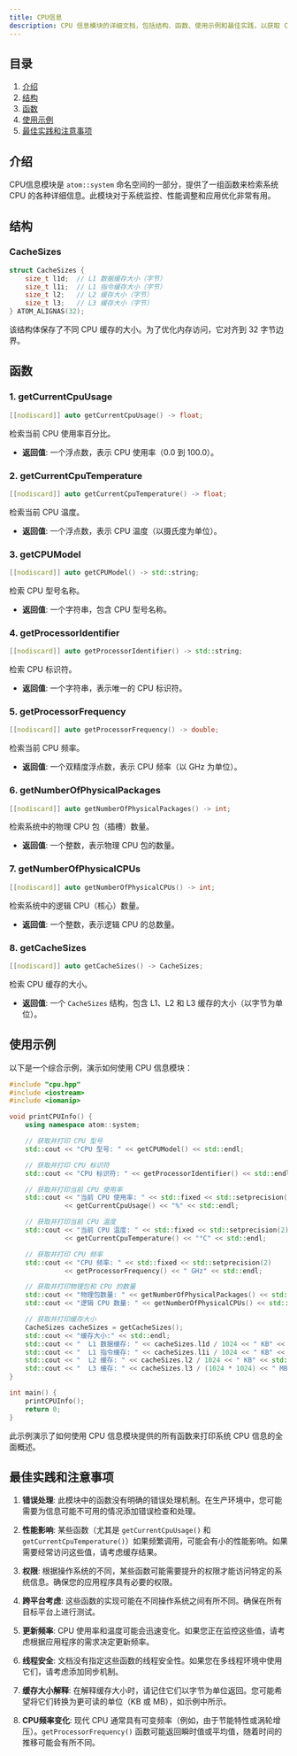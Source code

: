 ```yaml
---
title: CPU信息
description: CPU 信息模块的详细文档，包括结构、函数、使用示例和最佳实践，以获取 CPU 的使用情况、温度、型号、频率和缓存大小等详细信息。
---
```


## 目录

1. [介绍](#introduction)
2. [结构](#structures)
3. [函数](#functions)
4. [使用示例](#usage-examples)
5. [最佳实践和注意事项](#best-practices-and-considerations)

## 介绍

CPU信息模块是 `atom::system` 命名空间的一部分，提供了一组函数来检索系统 CPU 的各种详细信息。此模块对于系统监控、性能调整和应用优化非常有用。

## 结构

### CacheSizes

```cpp
struct CacheSizes {
    size_t l1d;  // L1 数据缓存大小（字节）
    size_t l1i;  // L1 指令缓存大小（字节）
    size_t l2;   // L2 缓存大小（字节）
    size_t l3;   // L3 缓存大小（字节）
} ATOM_ALIGNAS(32);
```

该结构体保存了不同 CPU 缓存的大小。为了优化内存访问，它对齐到 32 字节边界。

## 函数

### 1. getCurrentCpuUsage

```cpp
[[nodiscard]] auto getCurrentCpuUsage() -> float;
```

检索当前 CPU 使用率百分比。

- **返回值**: 一个浮点数，表示 CPU 使用率（0.0 到 100.0）。

### 2. getCurrentCpuTemperature

```cpp
[[nodiscard]] auto getCurrentCpuTemperature() -> float;
```

检索当前 CPU 温度。

- **返回值**: 一个浮点数，表示 CPU 温度（以摄氏度为单位）。

### 3. getCPUModel

```cpp
[[nodiscard]] auto getCPUModel() -> std::string;
```

检索 CPU 型号名称。

- **返回值**: 一个字符串，包含 CPU 型号名称。

### 4. getProcessorIdentifier

```cpp
[[nodiscard]] auto getProcessorIdentifier() -> std::string;
```

检索 CPU 标识符。

- **返回值**: 一个字符串，表示唯一的 CPU 标识符。

### 5. getProcessorFrequency

```cpp
[[nodiscard]] auto getProcessorFrequency() -> double;
```

检索当前 CPU 频率。

- **返回值**: 一个双精度浮点数，表示 CPU 频率（以 GHz 为单位）。

### 6. getNumberOfPhysicalPackages

```cpp
[[nodiscard]] auto getNumberOfPhysicalPackages() -> int;
```

检索系统中的物理 CPU 包（插槽）数量。

- **返回值**: 一个整数，表示物理 CPU 包的数量。

### 7. getNumberOfPhysicalCPUs

```cpp
[[nodiscard]] auto getNumberOfPhysicalCPUs() -> int;
```

检索系统中的逻辑 CPU（核心）数量。

- **返回值**: 一个整数，表示逻辑 CPU 的总数量。

### 8. getCacheSizes

```cpp
[[nodiscard]] auto getCacheSizes() -> CacheSizes;
```

检索 CPU 缓存的大小。

- **返回值**: 一个 `CacheSizes` 结构，包含 L1、L2 和 L3 缓存的大小（以字节为单位）。

## 使用示例

以下是一个综合示例，演示如何使用 CPU 信息模块：

```cpp
#include "cpu.hpp"
#include <iostream>
#include <iomanip>

void printCPUInfo() {
    using namespace atom::system;

    // 获取并打印 CPU 型号
    std::cout << "CPU 型号: " << getCPUModel() << std::endl;

    // 获取并打印 CPU 标识符
    std::cout << "CPU 标识符: " << getProcessorIdentifier() << std::endl;

    // 获取并打印当前 CPU 使用率
    std::cout << "当前 CPU 使用率: " << std::fixed << std::setprecision(2)
              << getCurrentCpuUsage() << "%" << std::endl;

    // 获取并打印当前 CPU 温度
    std::cout << "当前 CPU 温度: " << std::fixed << std::setprecision(2)
              << getCurrentCpuTemperature() << "°C" << std::endl;

    // 获取并打印 CPU 频率
    std::cout << "CPU 频率: " << std::fixed << std::setprecision(2)
              << getProcessorFrequency() << " GHz" << std::endl;

    // 获取并打印物理包和 CPU 的数量
    std::cout << "物理包数量: " << getNumberOfPhysicalPackages() << std::endl;
    std::cout << "逻辑 CPU 数量: " << getNumberOfPhysicalCPUs() << std::endl;

    // 获取并打印缓存大小
    CacheSizes cacheSizes = getCacheSizes();
    std::cout << "缓存大小:" << std::endl;
    std::cout << "  L1 数据缓存: " << cacheSizes.l1d / 1024 << " KB" << std::endl;
    std::cout << "  L1 指令缓存: " << cacheSizes.l1i / 1024 << " KB" << std::endl;
    std::cout << "  L2 缓存: " << cacheSizes.l2 / 1024 << " KB" << std::endl;
    std::cout << "  L3 缓存: " << cacheSizes.l3 / (1024 * 1024) << " MB" << std::endl;
}

int main() {
    printCPUInfo();
    return 0;
}
```

此示例演示了如何使用 CPU 信息模块提供的所有函数来打印系统 CPU 信息的全面概述。

## 最佳实践和注意事项

1. **错误处理**: 此模块中的函数没有明确的错误处理机制。在生产环境中，您可能需要为信息可能不可用的情况添加错误检查和处理。

2. **性能影响**: 某些函数（尤其是 `getCurrentCpuUsage()` 和 `getCurrentCpuTemperature()`）如果频繁调用，可能会有小的性能影响。如果需要经常访问这些值，请考虑缓存结果。

3. **权限**: 根据操作系统的不同，某些函数可能需要提升的权限才能访问特定的系统信息。确保您的应用程序具有必要的权限。

4. **跨平台考虑**: 这些函数的实现可能在不同操作系统之间有所不同。确保在所有目标平台上进行测试。

5. **更新频率**: CPU 使用率和温度可能会迅速变化。如果您正在监控这些值，请考虑根据应用程序的需求决定更新频率。

6. **线程安全**: 文档没有指定这些函数的线程安全性。如果您在多线程环境中使用它们，请考虑添加同步机制。

7. **缓存大小解释**: 在解释缓存大小时，请记住它们以字节为单位返回。您可能希望将它们转换为更可读的单位（KB 或 MB），如示例中所示。

8. **CPU频率变化**: 现代 CPU 通常具有可变频率（例如，由于节能特性或涡轮增压）。`getProcessorFrequency()` 函数可能返回瞬时值或平均值，随着时间的推移可能会有所不同。
